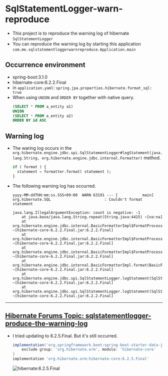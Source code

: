 # SqlStatementLogger-warn-reproduce

- This project is to reproduce the warning log of hibernate `SqlStatementLogger`
- You can reproduce the warning log by starting this application `com.me.sqlstatementloggerwarnreproduce.Application.main`

## Occurrence environment
- spring-boot:3.1.0
- hibernate-core:6.2.2.Final
- in `application.yaml`: `spring.jpa.properties.hibernate.format_sql: true`
- When using `UNION` and `ORDER BY` together with native query.
    ```sql
    (SELECT * FROM a_entity a1)
    UNION
    (SELECT * FROM a_entity a2)
    ORDER BY id ASC
    ```

## Warning log

- The waring log occurs in the `org.hibernate.engine.jdbc.spi.SqlStatementLogger#logStatement(java.lang.String, org.hibernate.engine.jdbc.internal.Formatter)` method.
  ```sql
  if ( format ) {
    statement = formatter.format( statement );
  }
  ```
- The following warning log has occurred.
  ```shell
  yyyy-MM-ddTHH:mm:ss.SSS+09:00  WARN 63191 --- [           main] org.hibernate.SQL                        : Couldn't format statement
  
  java.lang.IllegalArgumentException: count is negative: -1
      at java.base/java.lang.String.repeat(String.java:4415) ~[na:na]
      at org.hibernate.engine.jdbc.internal.BasicFormatterImpl$FormatProcess.newline(BasicFormatterImpl.java:405) ~[hibernate-core-6.2.2.Final.jar:6.2.2.Final]
      at org.hibernate.engine.jdbc.internal.BasicFormatterImpl$FormatProcess.beginNewClause(BasicFormatterImpl.java:329) ~[hibernate-core-6.2.2.Final.jar:6.2.2.Final]
      at org.hibernate.engine.jdbc.internal.BasicFormatterImpl$FormatProcess.perform(BasicFormatterImpl.java:157) ~[hibernate-core-6.2.2.Final.jar:6.2.2.Final]
      at org.hibernate.engine.jdbc.internal.BasicFormatterImpl.format(BasicFormatterImpl.java:33) ~[hibernate-core-6.2.2.Final.jar:6.2.2.Final]
      at org.hibernate.engine.jdbc.spi.SqlStatementLogger.logStatement(SqlStatementLogger.java:123) ~[hibernate-core-6.2.2.Final.jar:6.2.2.Final]
      at org.hibernate.engine.jdbc.spi.SqlStatementLogger.logStatement(SqlStatementLogger.java:106) ~[hibernate-core-6.2.2.Final.jar:6.2.2.Final]
  ```

---

## [Hibernate Forums Topic: sqlstatementlogger-produce-the-warning-log](https://discourse.hibernate.org/t/sqlstatementlogger-produce-the-warning-log/7824)

- I tried updating to 6.2.5.Final. But it's still occurred.
  ```groovy
  implementation('org.springframework.boot:spring-boot-starter-data-jpa') {
      exclude group: 'org.hibernate.orm', module: 'hibernate-core'
  }
  implementation 'org.hibernate.orm:hibernate-core:6.2.5.Final'
  ```
  ![hibernate:6.2.5.Final](./hibernate:6.2.5.Final.png)
